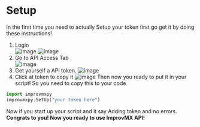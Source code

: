 # Setup
In the first time you need to actually Setup your token first go get it by doing these instructions!<br>
1. Login<br>
![image](https://user-images.githubusercontent.com/59832159/125054576-91de0c80-e0d0-11eb-83da-fb892efdec1b.png)
![image](https://user-images.githubusercontent.com/59832159/125054722-b639e900-e0d0-11eb-83f0-95de7a28ff6b.png) <br>
2. Go to API Access Tab<br>
![image](https://user-images.githubusercontent.com/59832159/125054826-cfdb3080-e0d0-11eb-80ea-378e5ce72ef7.png) <br>
3. Get yourself a API token.
![image](https://user-images.githubusercontent.com/59832159/125054999-fe590b80-e0d0-11eb-95d4-6c20b1ca26e9.png)
4. Click at token to copy it
![image](https://user-images.githubusercontent.com/59832159/125055179-234d7e80-e0d1-11eb-8feb-6cb6010714a3.png)
Then now you ready to put it in your script!
So you need to copy this to your code
```py
import improvmxpy
improvmxpy.SetUp("your token here")
```
Now if you start up your script and it say Adding token and no errors.
**Congrats to you! Now you ready to use ImprovMX API!**
